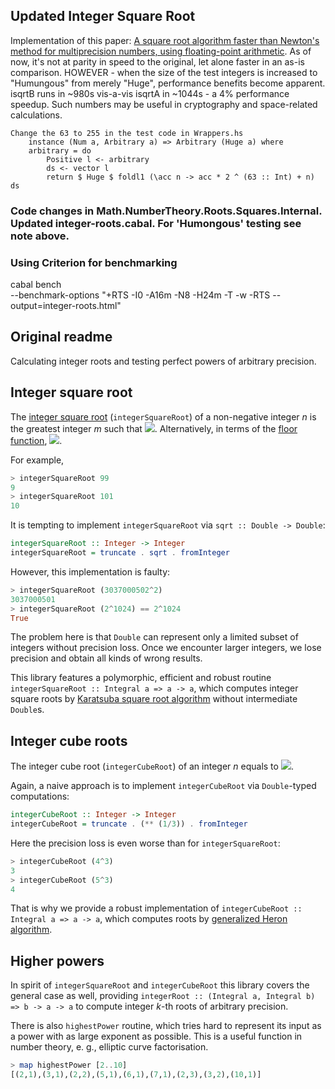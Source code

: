 <!-- # integer-roots [![Hackage](http://img.shields.io/hackage/v/integer-roots.svg)](https://hackage.haskell.org/package/integer-roots) [![Stackage LTS](http://stackage.org/package/integer-roots/badge/lts)](http://stackage.org/lts/package/integer-roots) [![Stackage Nightly](http://stackage.org/package/integer-roots/badge/nightly)](http://stackage.org/nightly/package/integer-roots) -->

## Updated Integer Square Root
Implementation of this paper: [A square root algorithm faster than Newton's method for multiprecision numbers, using floating-point arithmetic](https://arxiv.org/abs/2406.07751).   As of now, it's not at parity in speed to the original, let alone faster in an as-is comparison. HOWEVER - when the size of the test integers is increased to "Humungous" from merely "Huge",  performance benefits become apparent. isqrtB runs in ~980s vis-a-vis isqrtA in ~1044s - a 4% performance speedup. Such numbers may be useful in cryptography and space-related calculations. 
    
    Change the 63 to 255 in the test code in Wrappers.hs 
        instance (Num a, Arbitrary a) => Arbitrary (Huge a) where
        arbitrary = do
            Positive l <- arbitrary
            ds <- vector l
            return $ Huge $ foldl1 (\acc n -> acc * 2 ^ (63 :: Int) + n) ds

### Code changes in Math.NumberTheory.Roots.Squares.Internal. Updated integer-roots.cabal. For 'Humongous' testing see note above.

### Using Criterion for benchmarking
cabal bench \
  --benchmark-options "+RTS -I0 -A16m -N8 -H24m -T -w -RTS --output=integer-roots.html"


## Original readme
Calculating integer roots and testing perfect powers of arbitrary precision.

## Integer square root

The [integer square root](https://en.wikipedia.org/wiki/Integer_square_root)
(`integerSquareRoot`)
of a non-negative integer
_n_
is the greatest integer
_m_
such that
<img src="https://render.githubusercontent.com/render/math?math=m\le\sqrt{n}">.
Alternatively, in terms of the
[floor function](https://en.wikipedia.org/wiki/Floor_and_ceiling_functions),
<img src="https://render.githubusercontent.com/render/math?math=m = \lfloor\sqrt{n}\rfloor">.

For example,

```haskell
> integerSquareRoot 99
9
> integerSquareRoot 101
10
```

It is tempting to implement `integerSquareRoot` via `sqrt :: Double -> Double`:

```haskell
integerSquareRoot :: Integer -> Integer
integerSquareRoot = truncate . sqrt . fromInteger
```

However, this implementation is faulty:

```haskell
> integerSquareRoot (3037000502^2)
3037000501
> integerSquareRoot (2^1024) == 2^1024
True
```

The problem here is that `Double` can represent only
a limited subset of integers without precision loss.
Once we encounter larger integers, we lose precision
and obtain all kinds of wrong results.

This library features a polymorphic, efficient and robust routine
`integerSquareRoot :: Integral a => a -> a`,
which computes integer square roots by
[Karatsuba square root algorithm](https://hal.inria.fr/inria-00072854/PDF/RR-3805.pdf)
without intermediate `Double`s.

## Integer cube roots

The integer cube root
(`integerCubeRoot`)
of an integer
_n_
equals to
<img src="https://render.githubusercontent.com/render/math?math=\lfloor\sqrt[3]{n}\rfloor">.

Again, a naive approach is to implement `integerCubeRoot`
via `Double`-typed computations:

```haskell
integerCubeRoot :: Integer -> Integer
integerCubeRoot = truncate . (** (1/3)) . fromInteger
```

Here the precision loss is even worse than for `integerSquareRoot`:

```haskell
> integerCubeRoot (4^3)
3
> integerCubeRoot (5^3)
4
```

That is why we provide a robust implementation of
`integerCubeRoot :: Integral a => a -> a`,
which computes roots by
[generalized Heron algorithm](https://en.wikipedia.org/wiki/Nth_root_algorithm).

## Higher powers

In spirit of `integerSquareRoot` and `integerCubeRoot` this library
covers the general case as well, providing
`integerRoot :: (Integral a, Integral b) => b -> a -> a`
to compute integer _k_-th roots of arbitrary precision.

There is also `highestPower` routine, which tries hard to represent
its input as a power with as large exponent as possible. This is a useful function
in number theory, e. g., elliptic curve factorisation.

```haskell
> map highestPower [2..10]
[(2,1),(3,1),(2,2),(5,1),(6,1),(7,1),(2,3),(3,2),(10,1)]
```
